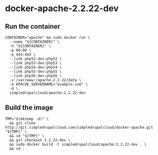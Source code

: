 # docker-apache-2.2.22-dev

## Run the container

    CONTAINER="apache" && sudo docker run \
      --name "${CONTAINER}" \
      -h "${CONTAINER}" \
      -p 80:80 \
      -p 443:443 \
      --link php52-dev:php52 \
      --link php53-dev:php53 \
      --link php54-dev:php54 \
      --link php55-dev:php55 \
      --link php56-dev:php56 \
      -v /var/www:/apache-2.2.22/data \
      -e APACHE_SERVERNAME="example.com" \
      -d \
      simpledrupalcloud/apache:2.2.22-dev

## Build the image

    TMP="$(mktemp -d)" \
      && git clone http://git.simpledrupalcloud.com/simpledrupalcloud/docker-apache.git "${TMP}" \
      && cd "${TMP}" \
      && git checkout 2.2.22-dev \
      && sudo docker build -t simpledrupalcloud/apache:2.2.22-dev . \
      && cd -
